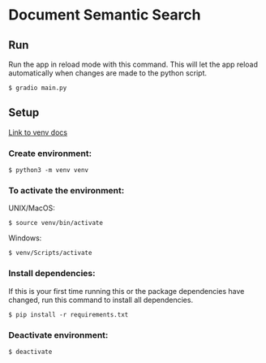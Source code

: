 # Document Semantic Search

## Run

Run the app in reload mode with this command. This will let the app reload automatically when changes are made to the python script.

```shell
$ gradio main.py
```

## Setup

[Link to venv docs](https://docs.python.org/3/library/venv.html)

### Create environment:

```shell
$ python3 -m venv venv
```

### To activate the environment:


UNIX/MacOS:

```shell
$ source venv/bin/activate
```

Windows:

```shell
$ venv/Scripts/activate
```

### Install dependencies:

If this is your first time running this or the package dependencies have changed, run this command to install all dependencies.

```shell
$ pip install -r requirements.txt
```

### Deactivate environment:

```shell
$ deactivate
```
